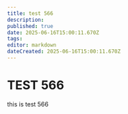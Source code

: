 ```yaml
---
title: test 566
description: 
published: true
date: 2025-06-16T15:00:11.670Z
tags: 
editor: markdown
dateCreated: 2025-06-16T15:00:11.670Z
---
```


# TEST 566
this is test 566
